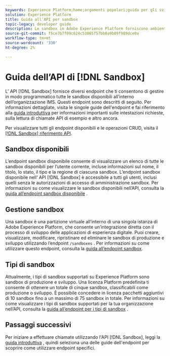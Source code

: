 ```yaml
---
keywords: Experience Platform;home;argomenti popolari;guida per gli sviluppatori sandbox
solution: Experience Platform
title: Guida all’API per sandbox
topic-legacy: developer guide
description: Le sandbox in Adobe Experience Platform forniscono ambienti di sviluppo isolati che consentono di testare le funzioni, eseguire esperimenti e creare configurazioni personalizzate senza influire sull’ambiente di produzione.
source-git-commit: f5ce7b7f09c624c53065757bb8a9b09f989dce0a
workflow-type: tm+mt
source-wordcount: '330'
ht-degree: 2%

---
```


# Guida dell’API di [!DNL Sandbox]

L’ API [!DNL Sandbox] fornisce diversi endpoint che ti consentono di gestire in modo programmatico tutte le sandbox disponibili all’interno dell’organizzazione IMS. Questi endpoint sono descritti di seguito. Per informazioni dettagliate, visita le singole guide dell&#39;endpoint e fai riferimento alla [guida introduttiva](./getting-started.md) per informazioni importanti sulle intestazioni richieste, sulla lettura di chiamate API di esempio e altro ancora.

Per visualizzare tutti gli endpoint disponibili e le operazioni CRUD, visita il [[!DNL Sandbox] riferimento API](https://www.adobe.io/experience-platform-apis/references/sandbox).

## Sandbox disponibili

L’endpoint sandbox disponibile consente di visualizzare un elenco di tutte le sandbox disponibili per l’utente corrente, incluse informazioni sul nome, il titolo, lo stato, il tipo e la regione di ciascuna sandbox. L’endpoint sandbox disponibile nell’ API [!DNL Sandbox] è accessibile a tutti gli utenti, inclusi quelli senza le autorizzazioni di accesso di amministrazione sandbox. Per informazioni su come visualizzare le sandbox disponibili nell’API, consulta la [guida all’endpoint sandbox disponibile](./available.md) .

## Gestione sandbox

Una sandbox è una partizione virtuale all’interno di una singola istanza di Adobe Experience Platform, che consente un’integrazione diretta con il processo di sviluppo delle applicazioni di esperienza digitale. Puoi creare, visualizzare, modificare, ripristinare ed eliminare le sandbox di produzione e sviluppo utilizzando l’endpoint `/sandboxes` . Per informazioni su come utilizzare questo endpoint, consulta la [guida all’endpoint sandbox](./sandboxes.md).

## Tipi di sandbox

Attualmente, i tipi di sandbox supportati su Experience Platform sono sandbox di produzione e sviluppo. Una licenza Platform predefinita ti consente di ottenere un totale di cinque sandbox, classificabili come produzione o sviluppo. È possibile concedere in licenza pacchetti aggiuntivi di 10 sandbox fino a un massimo di 75 sandbox in totale. Per informazioni su come visualizzare i tipi di sandbox supportati per la tua organizzazione nell’API, consulta la [guida all’endpoint per i tipi di sandbox](./types.md) .

## Passaggi successivi

Per iniziare a effettuare chiamate utilizzando l&#39;API [!DNL Sandbox], leggi la [guida introduttiva](./getting-started.md) , quindi seleziona una delle guide dell&#39;endpoint per scoprire come utilizzare endpoint specifici.